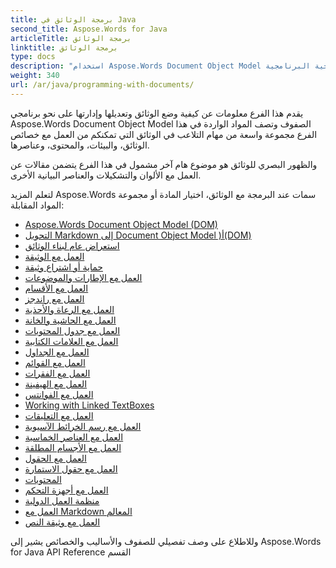 ```yaml
---
title: برمجة الوثائق في Java
second_title: Aspose.Words for Java
articleTitle: برمجة الوثائق
linktitle: برمجة الوثائق
type: docs
description: "استخدام Aspose.Words Document Object Model أصناف لوضع الوثائق وتعديلها وإدارتها من الناحية البرنامجية Java. العمل مع خصائص الوثائق، والسياقات، والمحتوى، وكذلك مع ظهور الوثائق من خلال إدارة الألوان، والتشكيلات، والفنون، والرسوم البيانية الأخرى."
weight: 340
url: /ar/java/programming-with-documents/
---
```


يقدم هذا الفرع معلومات عن كيفية وضع الوثائق وتعديلها وإدارتها على نحو برنامجي Aspose.Words Document Object Model الصفوف وتصف المواد الواردة في هذا الفرع مجموعة واسعة من مهام التلاعب في الوثائق التي تمكنكم من العمل مع خصائص الوثائق، والبيئات، والمحتوى، وعناصرها.

والظهور البصري للوثائق هو موضوع هام آخر مشمول في هذا الفرع يتضمن مقالات عن العمل مع الألوان والتشكيلات والعناصر البيانية الأخرى.

لتعلم المزيد Aspose.Words سمات عند البرمجة مع الوثائق، اختيار المادة أو مجموعة المواد المقابلة:

- [Aspose.Words Document Object Model (DOM)](/words/ar/java/aspose-words-document-object-model/)
- [التحويل Markdown إلى Document Object Model )أ(DOM)](/words/ar/java/translate-markdown-to-document-object-model/)
- [استعراض عام لبناء الوثائق](/words/ar/java/document-builder-overview/)
- [العمل مع الوثيقة](/words/ar/java/working-with-document/)
- [حماية أو اشتراع وثيقة](/words/ar/java/protect-or-encrypt-a-document/)
- [العمل مع الإطارات والموضوعات](/words/java/working-with-styles/)
- [العمل مع الأقسام](/words/ar/java/working-with-sections/)
- [العمل مع راندجز](/words/ar/java/working-with-ranges/)
- [العمل مع الرعاة والأحذية](/words/ar/java/working-with-headers-and-footers/)
- [العمل مع الحاشية والخانة](/words/ar/java/working-with-footnote-and-endnote/)
- [العمل مع جدول المحتويات](/words/ar/java/working-with-table-of-contents/)
- [العمل مع العلامات الكتابية](/words/ar/java/working-with-bookmarks/)
- [العمل مع الجداول](/words/ar/java/working-with-tables/)
- [العمل مع القوائم](/words/ar/java/working-with-lists/)
- [العمل مع الفقرات](/words/ar/java/working-with-paragraphs/)
- [العمل مع الهيفينة](/words/ar/java/working-with-hyphenation/)
- [العمل مع الفوانتس](/words/ar/java/working-with-fonts/)
- [Working with Linked TextBoxes](/words/ar/java/working-with-linked-textboxes/)
- [العمل مع التعليقات](/words/ar/java/working-with-comments/)
- [العمل مع رسم الخرائط الآسيوية](/words/ar/java/working-with-asian-typography/)
- [العمل مع العناصر الخماسية](/words/java/working-with-graphic-elements/)
- [العمل مع الأجسام المطلقة](/words/ar/java/working-with-ole-objects/)
- [العمل مع الحقول](/words/ar/java/working-with-fields/)
- [العمل مع حقول الاستمارة](/words/ar/java/working-with-form-fields/)
- [المحتويات](/words/java/contents-management/)
- [العمل مع أجهزة التحكم](/words/ar/java/working-with-control-characters/)
- [منظمة العمل الدولية](/words/ar/java/working-with-vba-macros/)
- [العمل مع Markdown المعالم](/words/ar/java/working-with-markdown-features/)
- [العمل مع وثيقة النص](/words/ar/java/working-with-text-document/)

وللاطلاع على وصف تفصيلي للصفوف والأساليب والخصائص يشير إلى Aspose.Words for Java API Reference القسم
